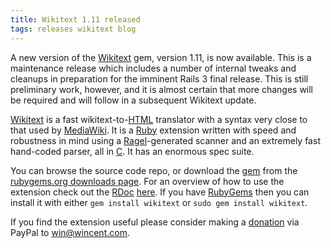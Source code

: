 ```yaml
---
title: Wikitext 1.11 released
tags: releases wikitext blog
---
```


A new version of the [Wikitext](/wiki/Wikitext) gem, version 1.11, is now available. This is a maintenance release which includes a number of internal tweaks and cleanups in preparation for the imminent Rails 3 final release. This is still preliminary work, however, and it is almost certain that more changes will be required and will follow in a subsequent Wikitext update.

[Wikitext](/wiki/Wikitext) is a fast wikitext-to-[HTML](/wiki/HTML) translator with a syntax very close to that used by [MediaWiki](/wiki/MediaWiki). It is a [Ruby](/wiki/Ruby) extension written with speed and robustness in mind using a [Ragel](/wiki/Ragel)-generated scanner and an extremely fast hand-coded parser, all in [C](/wiki/C). It has an enormous spec suite.

You can browse the source code repo, or download the [gem](/wiki/gem) from the [rubygems.org downloads page](http://rubygems.org/gems/wikitext). For an overview of how to use the extension check out the [RDoc](/wiki/RDoc) [here](http://wikitext.rubyforge.org/). If you have [RubyGems](/wiki/RubyGems) then you can install it with either `gem install wikitext` or `sudo gem install wikitext`.

If you find the extension useful please consider making a [donation](https://www.paypal.com/cgi-bin/webscr?cmd=_xclick&business=win@wincent.com&item_name=Wikitext+donation&no_note=1&currency_code=EUR&lc=GB) via PayPal to <win@wincent.com>.
